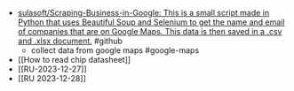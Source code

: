 - [sulasoft/Scraping-Business-in-Google: This is a small script made in Python that uses Beautiful Soup and Selenium to get the name and email of companies that are on Google Maps. This data is then saved in a .csv and .xlsx document.](https://github.com/sulasoft/Scraping-Business-in-Google) #github
	- collect data from google maps #google-maps
- [[How to read chip datasheet]]
- [[RU-2023-12-27]]
- [[RU 2023-12-28]]